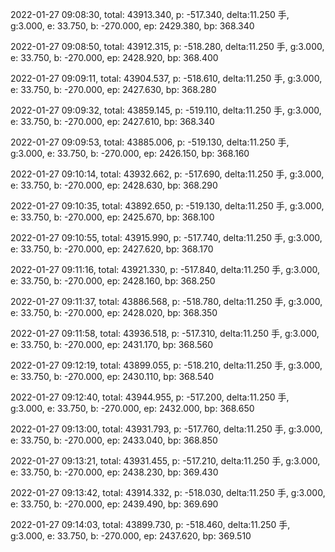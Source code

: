 2022-01-27 09:08:30, total: 43913.340, p: -517.340, delta:11.250 手, g:3.000, e: 33.750, b: -270.000, ep: 2429.380, bp: 368.340

2022-01-27 09:08:50, total: 43912.315, p: -518.280, delta:11.250 手, g:3.000, e: 33.750, b: -270.000, ep: 2428.920, bp: 368.400

2022-01-27 09:09:11, total: 43904.537, p: -518.610, delta:11.250 手, g:3.000, e: 33.750, b: -270.000, ep: 2427.630, bp: 368.280

2022-01-27 09:09:32, total: 43859.145, p: -519.110, delta:11.250 手, g:3.000, e: 33.750, b: -270.000, ep: 2427.610, bp: 368.340

2022-01-27 09:09:53, total: 43885.006, p: -519.130, delta:11.250 手, g:3.000, e: 33.750, b: -270.000, ep: 2426.150, bp: 368.160

2022-01-27 09:10:14, total: 43932.662, p: -517.690, delta:11.250 手, g:3.000, e: 33.750, b: -270.000, ep: 2428.630, bp: 368.290

2022-01-27 09:10:35, total: 43892.650, p: -519.130, delta:11.250 手, g:3.000, e: 33.750, b: -270.000, ep: 2425.670, bp: 368.100

2022-01-27 09:10:55, total: 43915.990, p: -517.740, delta:11.250 手, g:3.000, e: 33.750, b: -270.000, ep: 2427.620, bp: 368.170

2022-01-27 09:11:16, total: 43921.330, p: -517.840, delta:11.250 手, g:3.000, e: 33.750, b: -270.000, ep: 2428.160, bp: 368.250

2022-01-27 09:11:37, total: 43886.568, p: -518.780, delta:11.250 手, g:3.000, e: 33.750, b: -270.000, ep: 2428.020, bp: 368.350

2022-01-27 09:11:58, total: 43936.518, p: -517.310, delta:11.250 手, g:3.000, e: 33.750, b: -270.000, ep: 2431.170, bp: 368.560

2022-01-27 09:12:19, total: 43899.055, p: -518.210, delta:11.250 手, g:3.000, e: 33.750, b: -270.000, ep: 2430.110, bp: 368.540

2022-01-27 09:12:40, total: 43944.955, p: -517.200, delta:11.250 手, g:3.000, e: 33.750, b: -270.000, ep: 2432.000, bp: 368.650

2022-01-27 09:13:00, total: 43931.793, p: -517.760, delta:11.250 手, g:3.000, e: 33.750, b: -270.000, ep: 2433.040, bp: 368.850

2022-01-27 09:13:21, total: 43931.455, p: -517.210, delta:11.250 手, g:3.000, e: 33.750, b: -270.000, ep: 2438.230, bp: 369.430

2022-01-27 09:13:42, total: 43914.332, p: -518.030, delta:11.250 手, g:3.000, e: 33.750, b: -270.000, ep: 2439.490, bp: 369.690

2022-01-27 09:14:03, total: 43899.730, p: -518.460, delta:11.250 手, g:3.000, e: 33.750, b: -270.000, ep: 2437.620, bp: 369.510
